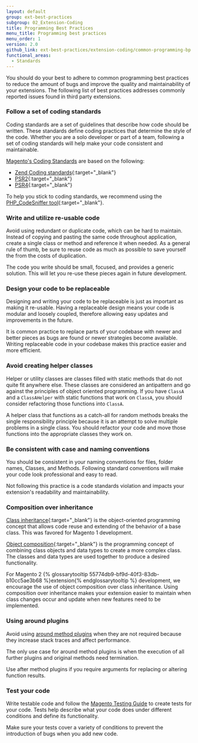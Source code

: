 ```yaml
---
layout: default
group: ext-best-practices
subgroup: 02_Extension-Coding
title: Programming Best Practices
menu_title: Programming best practices
menu_order: 1
version: 2.0
github_link: ext-best-practices/extension-coding/common-programming-bp.md
functional_areas:
  - Standards
---
```


You should do your best to adhere to common programming best practices to reduce the amount of bugs and improve the quality and maintainability of your extensions.
The following list of best practices addresses commonly reported issues found in third party extensions.

### Follow a set of coding standards
Coding standards are a set of guidelines that describe how code should be written.
These standards define coding practices that determine the style of the code.
Whether you are a solo developer or part of a team, following a set of coding standards will help make your code consistent and maintainable.

[Magento's Coding Standards]({{page.baseurl}}/coding-standards/bk-coding-standards.html) are based on the following:

* [Zend Coding standards](http://framework.zend.com/manual/1.12/en/coding-standard.html){:target="_blank"}
* [PSR2](http://www.php-fig.org/psr/psr-2/){:target="_blank"}
* [PSR4](http://www.php-fig.org/psr/psr-4/){:target="_blank"}

To help you stick to coding standards, we recommend using the [PHP_CodeSniffer tool](https://github.com/squizlabs/PHP_CodeSniffer){:target="_blank"}.

### Write and utilize re-usable code
Avoid using redundant or duplicate code, which can be hard to maintain.
Instead of copying and pasting the same code throughout application, create a single class or method and reference it when needed.
As a general rule of thumb, be sure to reuse code as much as possible to save yourself the from the costs of duplication.

The code you write should be small, focused, and provides a generic solution.
This will let you re-use these pieces again in future development.

### Design your code to be replaceable
Designing and writing your code to be replaceable is just as important as making it re-usable.
Having a replaceable design means your code is modular and loosely coupled, therefore allowing easy updates and improvements in the future.

It is common practice to replace parts of your codebase with newer and better pieces as bugs are found or newer strategies become available.
Writing replaceable code in your codebase makes this practice easier and more efficient.

### Avoid creating helper classes
Helper or utility classes are classes filled with static methods that do not quite fit anywhere else.
These classes are considered an antipattern and go against the principles of object oriented programming.
If you have `ClassA` and a `ClassAHelper` with static functions that work on `ClassA`, you should consider refactoring those functions into `ClassA`.

A helper class that functions as a catch-all for random methods breaks the single responsibility principle because it is an attempt to solve multiple problems in a single class.
You should refactor your code and move those functions into the appropriate classes they work on.

### Be consistent with case and naming conventions
You should be consistent in your naming conventions for files, folder names, Classes, and Methods.
Following standard conventions will make your code look professional and easy to read.

Not following this practice is a code standards violation and impacts your extension's readability and  maintainability.

### Composition over inheritance
[Class inheritance](https://en.wikipedia.org/wiki/Inheritance_(object-oriented_programming)){:target="_blank"} is the object-oriented programming concept that allows code reuse and extending of the behavior of a base class.
This was favored for Magento 1 development.

[Object composition](https://en.wikipedia.org/wiki/Object_composition){:target="_blank"} is the programming concept of combining class objects and data types to create a more complex class.
The classes and data types are used together to produce a desired functionality.

For Magento 2 {% glossarytooltip 55774db9-bf9d-40f3-83db-b10cc5ae3b68 %}extension{% endglossarytooltip %} development, we encourage the use of object composition over class inheritance.
Using composition over inheritance makes your extension easier to maintain when class changes occur and update when new features need to be implemented.

### Using around plugins
Avoid using [around method plugins]({{page.baseurl}}/extension-dev-guide/plugins.html) when they are not required because they increase stack traces and affect performance.

The only use case for around method plugins is when the execution of all further plugins and original methods need termination.

Use after method plugins if you require arguments for replacing or altering function results.

### Test your code

Write testable code and follow the [Magento Testing Guide]({{page.baseurl}}/test/testing.html) to create tests for your code.
Tests help describe what your code does under different conditions and define its functionality.

Make sure your tests cover a variety of conditions to prevent the introduction of bugs when you add new code.
